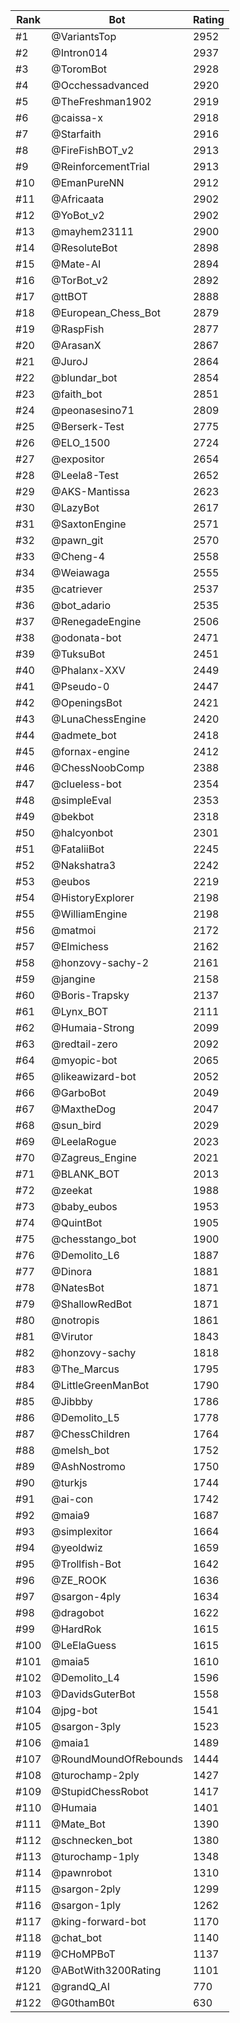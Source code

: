 Rank|Bot|Rating
---|---|---
#1|@VariantsTop|2952
#2|@Intron014|2937
#3|@ToromBot|2928
#4|@Occhessadvanced|2920
#5|@TheFreshman1902|2919
#6|@caissa-x|2918
#7|@Starfaith|2916
#8|@FireFishBOT_v2|2913
#9|@ReinforcementTrial|2913
#10|@EmanPureNN|2912
#11|@Africaata|2902
#12|@YoBot_v2|2902
#13|@mayhem23111|2900
#14|@ResoluteBot|2898
#15|@Mate-AI|2894
#16|@TorBot_v2|2892
#17|@ttBOT|2888
#18|@European_Chess_Bot|2879
#19|@RaspFish|2877
#20|@ArasanX|2867
#21|@JuroJ|2864
#22|@blundar_bot|2854
#23|@faith_bot|2851
#24|@peonasesino71|2809
#25|@Berserk-Test|2775
#26|@ELO_1500|2724
#27|@expositor|2654
#28|@Leela8-Test|2652
#29|@AKS-Mantissa|2623
#30|@LazyBot|2617
#31|@SaxtonEngine|2571
#32|@pawn_git|2570
#33|@Cheng-4|2558
#34|@Weiawaga|2555
#35|@catriever|2537
#36|@bot_adario|2535
#37|@RenegadeEngine|2506
#38|@odonata-bot|2471
#39|@TuksuBot|2451
#40|@Phalanx-XXV|2449
#41|@Pseudo-0|2447
#42|@OpeningsBot|2421
#43|@LunaChessEngine|2420
#44|@admete_bot|2418
#45|@fornax-engine|2412
#46|@ChessNoobComp|2388
#47|@clueless-bot|2354
#48|@simpleEval|2353
#49|@bekbot|2318
#50|@halcyonbot|2301
#51|@FataliiBot|2245
#52|@Nakshatra3|2242
#53|@eubos|2219
#54|@HistoryExplorer|2198
#55|@WilliamEngine|2198
#56|@matmoi|2172
#57|@Elmichess|2162
#58|@honzovy-sachy-2|2161
#59|@jangine|2158
#60|@Boris-Trapsky|2137
#61|@Lynx_BOT|2111
#62|@Humaia-Strong|2099
#63|@redtail-zero|2092
#64|@myopic-bot|2065
#65|@likeawizard-bot|2052
#66|@GarboBot|2049
#67|@MaxtheDog|2047
#68|@sun_bird|2029
#69|@LeelaRogue|2023
#70|@Zagreus_Engine|2021
#71|@BLANK_BOT|2013
#72|@zeekat|1988
#73|@baby_eubos|1953
#74|@QuintBot|1905
#75|@chesstango_bot|1900
#76|@Demolito_L6|1887
#77|@Dinora|1881
#78|@NatesBot|1871
#79|@ShallowRedBot|1871
#80|@notropis|1861
#81|@Virutor|1843
#82|@honzovy-sachy|1818
#83|@The_Marcus|1795
#84|@LittleGreenManBot|1790
#85|@Jibbby|1786
#86|@Demolito_L5|1778
#87|@ChessChildren|1764
#88|@melsh_bot|1752
#89|@AshNostromo|1750
#90|@turkjs|1744
#91|@ai-con|1742
#92|@maia9|1687
#93|@simplexitor|1664
#94|@yeoldwiz|1659
#95|@Trollfish-Bot|1642
#96|@ZE_ROOK|1636
#97|@sargon-4ply|1634
#98|@dragobot|1622
#99|@HardRok|1615
#100|@LeElaGuess|1615
#101|@maia5|1610
#102|@Demolito_L4|1596
#103|@DavidsGuterBot|1558
#104|@jpg-bot|1541
#105|@sargon-3ply|1523
#106|@maia1|1489
#107|@RoundMoundOfRebounds|1444
#108|@turochamp-2ply|1427
#109|@StupidChessRobot|1417
#110|@Humaia|1401
#111|@Mate_Bot|1390
#112|@schnecken_bot|1380
#113|@turochamp-1ply|1348
#114|@pawnrobot|1310
#115|@sargon-2ply|1299
#116|@sargon-1ply|1262
#117|@king-forward-bot|1170
#118|@chat_bot|1140
#119|@CHoMPBoT|1137
#120|@ABotWith3200Rating|1101
#121|@grandQ_AI|770
#122|@G0thamB0t|630
